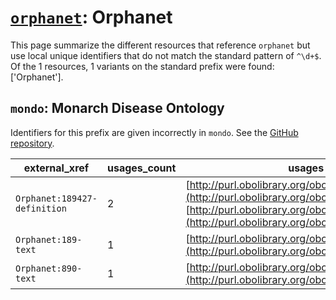 # [`orphanet`](https://bioregistry.io/orphanet): Orphanet

This page summarize the different resources that reference `orphanet`
but use local unique identifiers that do not match the standard pattern of
`^\d+$`. Of the 1 resources,
1 variants on the standard prefix were found: ['Orphanet'].

## `mondo`: Monarch Disease Ontology

Identifiers for this prefix are given incorrectly in `mondo`. See the [GitHub repository](https://github.com/monarch-initiative/mondo).

| external_xref                |   usages_count | usages                                                                                                                                                                                     |
|------------------------------|----------------|--------------------------------------------------------------------------------------------------------------------------------------------------------------------------------------------|
| `Orphanet:189427-definition` |              2 | [http://purl.obolibrary.org/obo/MONDO_0009049](http://purl.obolibrary.org/obo/MONDO_0009049), [http://purl.obolibrary.org/obo/MONDO_0020735](http://purl.obolibrary.org/obo/MONDO_0020735) |
| `Orphanet:189-text`          |              1 | [http://purl.obolibrary.org/obo/MONDO_0007510](http://purl.obolibrary.org/obo/MONDO_0007510)                                                                                               |
| `Orphanet:890-text`          |              1 | [http://purl.obolibrary.org/obo/MONDO_0019514](http://purl.obolibrary.org/obo/MONDO_0019514)                                                                                               |

